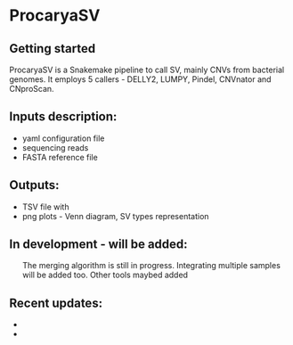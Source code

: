 # ProcaryaSV



## Getting started
ProcaryaSV is a Snakemake pipeline to call SV, mainly CNVs from bacterial genomes. 
It employs 5 callers - DELLY2, LUMPY, Pindel, CNVnator and CNproScan. 


## Inputs description:
<ul>
<li>yaml configuration file </li>
<li>sequencing reads </li>
<li>FASTA reference file </li> 
</ul>

## Outputs:
<ul>
<li>TSV file with  </li>
<li>png plots - Venn diagram, SV types representation</li>
</ul>

## In development - will be added:
<ul>
The merging algorithm is still in progress.
Integrating multiple samples will be added too. 
Other tools maybed added
</ul>

## Recent updates:
<ul>
<li>  </li>
<li>  </li>

</ul>